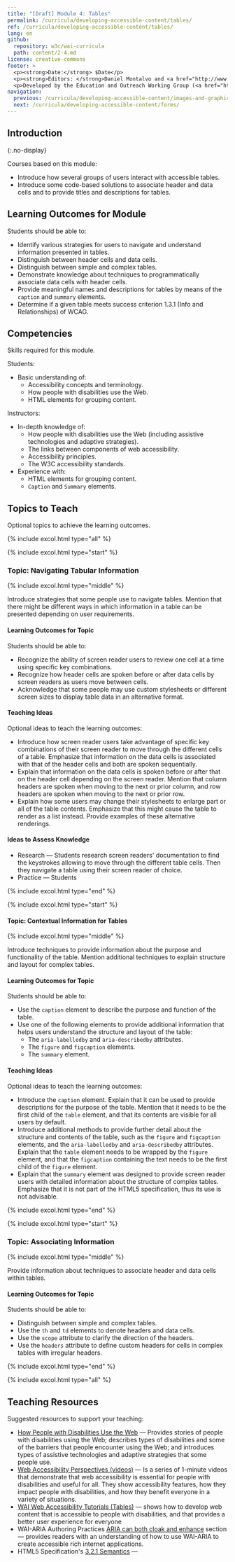 ```yaml
---
title: "[Draft] Module 4: Tables"
permalink: /curricula/developing-accessible-content/tables/
ref: /curricula/developing-accessible-content/tables/
lang: en
github:
  repository: w3c/wai-curricula
  path: content/2-4.md
license: creative-commons
footer: >
  <p><strong>Date:</strong> $Date</p>
  <p><strong>Editors: </strong>Daniel Montalvo and <a href="http://www.w3.org/People/shadi/">Shadi Abou-Zahra</a>. Contributors: <a href="https://www.w3.org/WAI/EO/EOWG-members">EOWG Participants</a>. </p>
  <p>Developed by the Education and Outreach Working Group (<a href="http://www.w3.org/WAI/EO/">EOWG</a>). Developed with support from the <a href="https://www.w3.org/WAI/about/projects/wai-guide/">WAI-Guide Project</a> funded by the European Commission (EC) under the Horizon 2020 program (Grant Agreement 822245).</p>
navigation:
  previous: /curricula/developing-accessible-content/images-and-graphics/
  next: /curricula/developing-accessible-content/forms/
---
```


## Introduction
{:.no-display}

Courses based on this module:

* Introduce how several groups of users interact with accessible tables.
* Introduce some code-based solutions to associate header and data cells and to provide titles and descriptions for tables.

## Learning Outcomes for Module

Students should be able to:

* Identify various strategies for users to navigate and understand information presented in tables.
* Distinguish between header cells and data cells.
* Distinguish between simple and complex tables.
* Demonstrate knowledge about techniques to programmatically associate data cells with header cells.
* Provide meaningful names and descriptions for tables by means of the `caption` and `summary` elements.
* Determine if a given table meets success criterion 1.3.1 (Info and Relationships) of WCAG.

## Competencies

Skills required for this module.

Students:

* Basic understanding of:
  * Accessibility concepts and terminology.
  * How people with disabilities use the Web.
  * HTML elements for grouping content.

Instructors:

* In-depth knowledge of:
  * How people with disabilities use the Web (including assistive technologies and adaptive strategies).
  * The links between components of web accessibility.
  * Accessibility principles.  
  * The W3C accessibility standards.
* Experience with:
  * HTML elements for grouping content.
  * `Caption` and `Summary` elements.

## Topics to Teach

Optional topics to achieve the learning outcomes.

{% include excol.html type="all" %}

{% include excol.html type="start" %}

### Topic: Navigating Tabular Information

{% include excol.html type="middle" %}

Introduce strategies that some people use to navigate tables. Mention that there might be different ways in which information in a table can be presented depending on user requirements.

#### Learning Outcomes for Topic

Students should be able to:

* Recognize the ability of screen reader users to review one cell at a time using specific key combinations.
* Recognize how header cells are spoken before or after data cells by screen readers as users move between cells.
* Acknowledge that some people may use custom stylesheets or different screen sizes to display table data in an alternative format.

#### Teaching Ideas

Optional ideas to teach the learning outcomes:

* Introduce how screen reader users take advantage of specific key combinations of their screen reader to move through the different cells of a table. Emphasize that information on the data cells is associated with that of the header cells and both are spoken sequentially.
* Explain that information on the data cells is spoken before or after that on the header cell depending on the screen reader. Mention that column headers are spoken when moving to the next or prior column, and row headers are spoken when moving to the next or prior row.
* Explain how some users may change their stylesheets to enlarge part or all of the table contents. Emphasize that this might cause the table to render as a list instead. Provide examples of these alternative renderings.

#### Ideas to Assess Knowledge

* Research &mdash; Students research screen readers' documentation to find the keystrokes allowing to move through the different table cells. Then they navigate a table using their screen reader of choice.
* Practice &mdash; Students 

{% include excol.html type="end" %}

{% include excol.html type="start" %}

#### Topic: Contextual Information for Tables

{% include excol.html type="middle" %}

Introduce techniques to provide information about the purpose and functionality of the table. Mention additional techniques to explain structure and layout for complex tables.

#### Learning Outcomes for Topic

Students should be able to:

* Use the `caption` element to describe the purpose and function of the table.
* Use one of the following elements to provide additional information that helps users understand the structure and layout of the table:
  * The `aria-labelledby` and `aria-describedby` attributes.
  * The `figure` and `figcaption` elements.
  * The `summary` element.
  
  
#### Teaching Ideas

Optional ideas to teach the learning outcomes:

* Introduce the `caption` element. Explain that it can be used to provide descriptions for the purpose of the table. Mention that it needs to be the first child of the `table` element, and that its contents are visible for all users by default.
* Introduce additional methods to provide further detail about the structure and contents of the table, such as the `figure` and `figcaption` elements, and the `aria-labelledby` and `aria-describedby` attributes. Explain that the `table` element needs to be wrapped by the `figure` element, and that the `figcaption` containing the text needs to be the first child of the `figure` element.
* Explain that the `summary` element was designed to provide screen reader users with detailed information about the structure of complex tables. Emphasize that it is not part of the HTML5 specification, thus its use is not advisable.



{% include excol.html type="end" %}

{% include excol.html type="start" %}

### Topic: Associating Information

{% include excol.html type="middle" %}

Provide information about techniques to associate header and data cells within tables.

#### Learning Outcomes for Topic

Students should be able to:

* Distinguish between simple and complex tables.
* Use the `th` and `td` elements to denote headers and data cells.
* Use the `scope` attribute to clarify the direction of the headers.
* Use the `headers` attribute to define custom headers for cells in complex tables with irregular headers.

{% include excol.html type="end" %}

{% include excol.html type="all" %}

## Teaching Resources

Suggested resources to support your teaching:

* [How People with Disabilities Use the Web](/people-use-web/) &mdash; Provides stories of people with disabilities using the Web; describes types of disabilities and some of the barriers that people encounter using the Web; and introduces types of assistive technologies and adaptive strategies that some people use.
* [Web Accessibility Perspectives (videos)](/perspective-videos/) &mdash; Is a series of 1-minute videos that demonstrate that web accessibility is essential for people with disabilities and useful for all. They show accessibility features, how they impact people with disabilities, and how they benefit everyone in a variety of situations.
* [WAI Web Accessibility Tutorials (Tables)](https://www.w3.org/WAI/tutorials/tables) &mdash; shows how to develop web content that is accessible to people with disabilities, and that provides a better user experience for everyone
* WAI-ARIA Authoring Practices [ARIA can both cloak and enhance](https://www.w3.org/TR/wai-aria-practices#principle-2-aria-can-both-cloak-and-enhance-creating-both-power-and-danger) section &mdash; provides readers with an understanding of how to use WAI-ARIA to create accessible rich internet applications. 
* HTML5 Specification's [3.2.1 Semantics](https://html.spec.whatwg.org/multipage/dom.html#semantics-2) &mdash; 